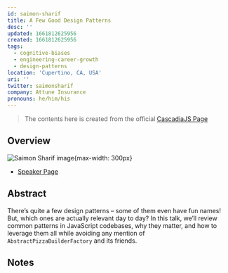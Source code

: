 ```yaml
---
id: saimon-sharif
title: A Few Good Design Patterns
desc: ''
updated: 1661812625956
created: 1661812625956
tags:
  - cognitive-biases
  - engineering-career-growth
  - design-patterns
location: 'Cupertino, CA, USA'
uri: ''
twitter: saimonsharif
company: Attune Insurance
pronouns: he/him/his
---
```

> The contents here is created from the official [CascadiaJS Page](https://2022.cascadiajs.com/speakers/saimon-sharif)

## Overview

![Saimon Sharif image](https://create-4jr.begin.app/_static/2022/saimon-sharif.jpg){max-width: 300px}
- [Speaker Page](https://2022.cascadiajs.com/speakers/saimon-sharif)

## Abstract

There’s quite a few design patterns – some of them even have fun names! But, which ones are actually relevant day to day? In this talk, we’ll review common patterns in JavaScript codebases, why they matter, and how to leverage them all while avoiding any mention of `AbstractPizzaBuilderFactory` and its friends.

## Notes
